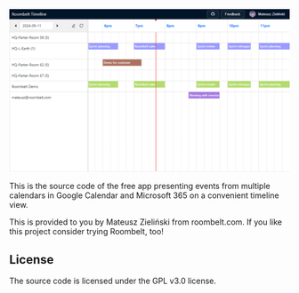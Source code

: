 <img src="public/screenshot.png" width="600">

This is the source code of the free app presenting events from multiple calendars in Google Calendar and Microsoft 365 on a convenient timeline view.

This is provided to you by Mateusz Zieliński from roombelt.com. If you like this project consider trying Roombelt, too!

## License

The source code is licensed under the GPL v3.0 license.
